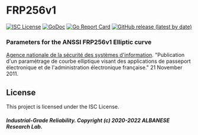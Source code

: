 # FRP256v1
[![ISC License](http://img.shields.io/badge/license-ISC-blue.svg)](https://github.com/pedroalbanese/frp256v1/blob/master/LICENSE.md) 
[![GoDoc](https://godoc.org/github.com/pedroalbanese/frp256v1?status.png)](http://godoc.org/github.com/pedroalbanese/frp256v1)
[![Go Report Card](https://goreportcard.com/badge/github.com/pedroalbanese/frp256v1)](https://goreportcard.com/report/github.com/pedroalbanese/frp256v1)
[![GitHub release (latest by date)](https://img.shields.io/github/v/release/pedroalbanese/frp256v1)](https://github.com/pedroalbanese/frp256v1/releases)

### Parameters for the ANSSI FRP256v1 Elliptic curve 
[Agence nationale de la sécurité des systèmes d'information](https://www.ssi.gouv.fr/agence/missions/ledito-du-dg/). "Publication d'un paramétrage de courbe elliptique visant des applications de passeport électronique et de l'administration électronique française." 21 November 2011.

## License

This project is licensed under the ISC License.

##### Industrial-Grade Reliability. Copyright (c) 2020-2022 ALBANESE Research Lab.
